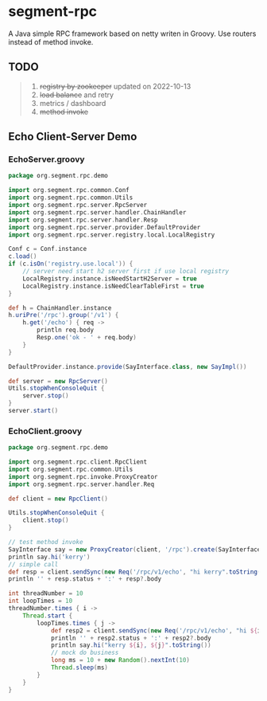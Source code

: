 # segment-rpc
A Java simple RPC framework based on netty writen in Groovy. Use routers instead of method invoke.

## TODO
> 1. ~~registry by zookeeper~~ updated on 2022-10-13
> 2. ~~load balance~~ and retry
> 3. metrics / dashboard
> 4. ~~method invoke~~

## Echo Client-Server Demo

### EchoServer.groovy
```groovy
package org.segment.rpc.demo

import org.segment.rpc.common.Conf
import org.segment.rpc.common.Utils
import org.segment.rpc.server.RpcServer
import org.segment.rpc.server.handler.ChainHandler
import org.segment.rpc.server.handler.Resp
import org.segment.rpc.server.provider.DefaultProvider
import org.segment.rpc.server.registry.local.LocalRegistry

Conf c = Conf.instance
c.load()
if (c.isOn('registry.use.local')) {
    // server need start h2 server first if use local registry
    LocalRegistry.instance.isNeedStartH2Server = true
    LocalRegistry.instance.isNeedClearTableFirst = true
}

def h = ChainHandler.instance
h.uriPre('/rpc').group('/v1') {
    h.get('/echo') { req ->
        println req.body
        Resp.one('ok - ' + req.body)
    }
}

DefaultProvider.instance.provide(SayInterface.class, new SayImpl())

def server = new RpcServer()
Utils.stopWhenConsoleQuit {
    server.stop()
}
server.start()
```

### EchoClient.groovy
```groovy
package org.segment.rpc.demo

import org.segment.rpc.client.RpcClient
import org.segment.rpc.common.Utils
import org.segment.rpc.invoke.ProxyCreator
import org.segment.rpc.server.handler.Req

def client = new RpcClient()

Utils.stopWhenConsoleQuit {
    client.stop()
}

// test method invoke
SayInterface say = new ProxyCreator(client, '/rpc').create(SayInterface)
println say.hi('kerry')
// simple call
def resp = client.sendSync(new Req('/rpc/v1/echo', "hi kerry".toString()))
println '' + resp.status + ':' + resp?.body

int threadNumber = 10
int loopTimes = 10
threadNumber.times { i ->
    Thread.start {
        loopTimes.times { j ->
            def resp2 = client.sendSync(new Req('/rpc/v1/echo', "hi ${i}, ${j}".toString()))
            println '' + resp2.status + ':' + resp2?.body
            println say.hi("kerry ${i}, ${j}".toString())
            // mock do business
            long ms = 10 + new Random().nextInt(10)
            Thread.sleep(ms)
        }
    }
}

```